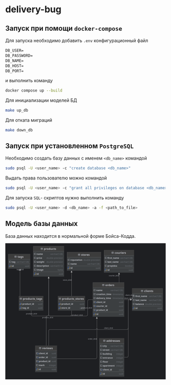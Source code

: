 # delivery-bug

## Запуск при помощи `docker-compose` 



Для запуска необходимо добавить `.env` конфигурационный файл 

```.env
DB_USER=
DB_PASSWORD=
DB_NAME=
DB_HOST=
DB_PORT=
```

и выполнить команду

```bash
docker compose up --build
```

Для инициализации моделей БД 
```bash
make up_db
```

Для отката миграций
```bash
make down_db
```



## Запуск при установленном `PostgreSQL`



Необходимо создать базу данных с именем `<db_name>` командой

```bash
sudo psql -U <user_name> -c "create database <db_name>"
```

Выдать права пользователю можно командой

```bash
sudo psql -U <user_name> -c "grant all privileges on database <db_name> to <user_name>;"
```

Для запуска `SQL`- скриптов нужно выполнить команду

```bash
sudo psql -U <user_name> -d <db_name> -a -f <path_to_file> 
```



## Модель базы данных

База данных находится в нормальной форме Бойса-Кодда.

![db-diagram](/blob/db-diagram-1.png)

